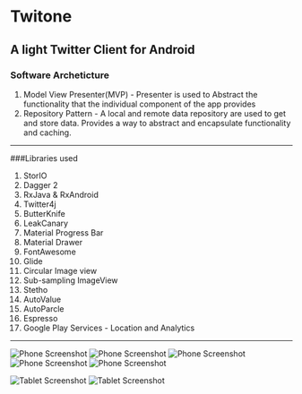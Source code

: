 # Twitone 

## A light Twitter Client for Android

### Software Archeticture

1. Model View Presenter(MVP) - Presenter is used to Abstract the functionality that the individual component of the app provides
2. Repository Pattern - A local and remote data repository are used to get and store data. Provides a way to abstract and encapsulate functionality and caching.

----------------------------------------------------------------------------------------------------

###Libraries used

1.  StorIO
2.  Dagger 2
3.  RxJava & RxAndroid
4.  Twitter4j
5.  ButterKnife
6.  LeakCanary
7.  Material Progress Bar
8.  Material Drawer
9.  FontAwesome
10. Glide
11. Circular Image view
12. Sub-sampling ImageView
13. Stetho
14. AutoValue
15. AutoParcle
16. Espresso
17. Google Play Services - Location and Analytics

----------------------------------------------------------------------------------------------------


![Phone Screenshot](screenshot/1.png?raw=true&width=180&height=320)
![Phone Screenshot](screenshot/2.png?raw=true)
![Phone Screenshot](screenshot/3.png?raw=true)
![Phone Screenshot](screenshot/4.png?raw=true)
![Phone Screenshot](screenshot/5.png?raw=true)

![Tablet Screenshot](screenshot/6.png?raw=true)
![Tablet Screenshot](screenshot/7.png?raw=true)

